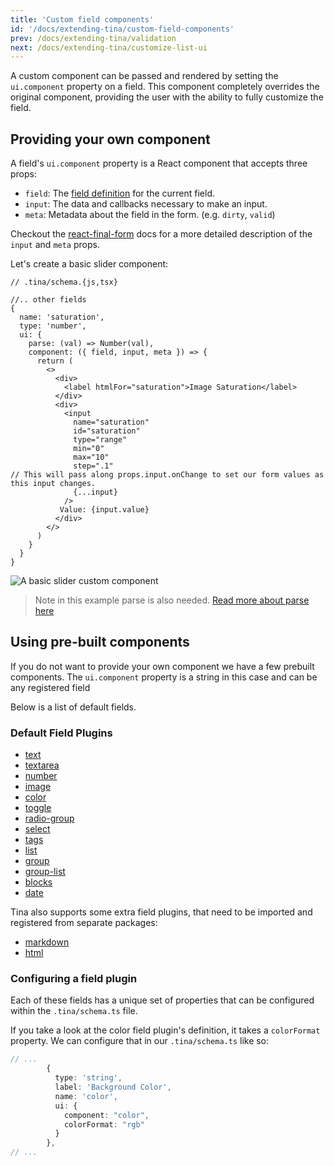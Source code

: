 ```yaml
---
title: 'Custom field components'
id: '/docs/extending-tina/custom-field-components'
prev: /docs/extending-tina/validation
next: /docs/extending-tina/customize-list-ui
---
```


A custom component can be passed and rendered by setting the `ui.component` property on a field. This component completely overrides the original component, providing the user with the ability to fully customize the field.

## Providing your own component

A field's `ui.component` property is a React component that accepts three props:

- `field`: The [field definition](https://tinacms.org/docs/reference/toolkit/fields) for the current field.
- `input`: The data and callbacks necessary to make an input.
- `meta`: Metadata about the field in the form. (e.g. `dirty`, `valid`)

Checkout the [react-final-form](https://github.com/final-form/react-final-form#fieldrenderprops) docs for a more detailed description of the `input` and `meta` props.


Let's create a basic slider component:


```tsx
// .tina/schema.{js,tsx}

//.. other fields
{
  name: 'saturation',
  type: 'number',
  ui: {
    parse: (val) => Number(val),
    component: ({ field, input, meta }) => {
      return (
        <>
          <div>
            <label htmlFor="saturation">Image Saturation</label>
          </div>
          <div>
            <input
              name="saturation"
              id="saturation"
              type="range"
              min="0"
              max="10"
              step=".1"
// This will pass along props.input.onChange to set our form values as this input changes.
              {...input} 
            />
           Value: {input.value}
          </div>
        </>
      )
    }
  }
}
```


![A basic slider custom component](https://res.cloudinary.com/forestry-demo/image/upload/v1649941211/tina-io/docs/extending-tina/Extending_Tina_Custom_Component.png)


> Note in this example parse is also needed. [Read more about parse here](/docs/extending-tina/format-and-parse.md)


## Using pre-built components

If you do not want to provide your own component we have a few prebuilt components. The `ui.component` property is a string in this case and can be any registered field

Below is a list of default fields.
### Default Field Plugins

- [text](/docs/reference/toolkit/fields/text/)
- [textarea](/docs/reference/toolkit/fields/textarea/)
- [number](/docs/reference/toolkit/fields/number/)
- [image](/docs/reference/toolkit/fields/image/)
- [color](/docs/reference/toolkit/fields/color/)
- [toggle](/docs/reference/toolkit/fields/toggle/)
- [radio-group](/docs/reference/toolkit/fields/radio-group/)
- [select](/docs/reference/toolkit/fields/select/)
- [tags](/docs/reference/toolkit/fields/tags/)
- [list](/docs/reference/toolkit/fields/list/)
- [group](/docs/reference/toolkit/fields/group/)
- [group-list](/docs/reference/toolkit/fields/group-list/)
- [blocks](/docs/reference/toolkit/fields/blocks/)
- [date](/docs/reference/toolkit/fields/date/)

Tina also supports some extra field plugins, that need to be imported and registered from separate packages:

- [markdown](/docs/reference/toolkit/fields/markdown/)
- [html](/docs/reference/toolkit/fields/html/)



### Configuring a field plugin

Each of these fields has a unique set of properties that can be configured within the `.tina/schema.ts` file.

If you take a look at the color field plugin's definition, it takes a `colorFormat` property. We can configure that in our `.tina/schema.ts` like so:

```ts
// ...
        {
          type: 'string',
          label: 'Background Color',
          name: 'color',
          ui: {
            component: "color",
            colorFormat: "rgb"
          }
        },
// ...
```

